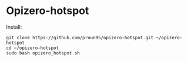 # Opizero-hotspot

Install:

```
git clone https://github.com/proun95/opizero-hotspot.git ~/opizero-hotspot
cd ~/opizero-hotspot
sudo bash opizero_hotspot.sh
```
